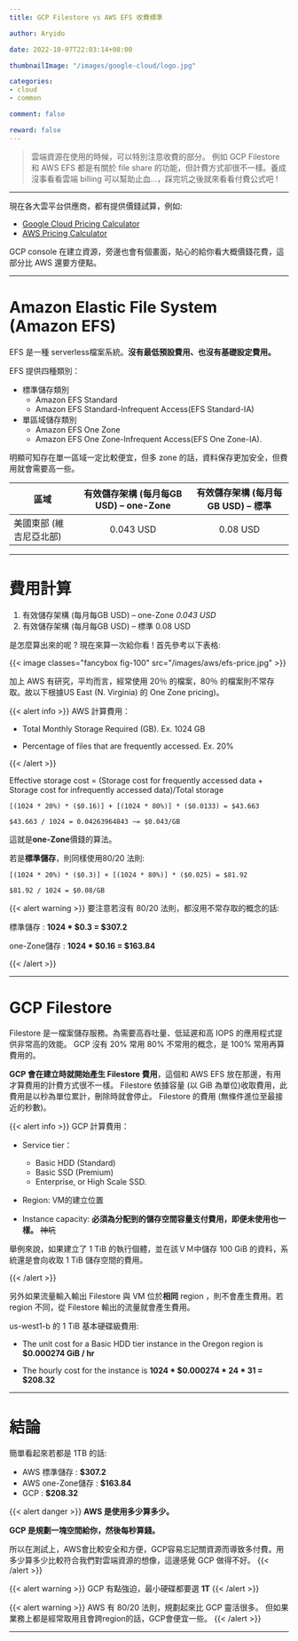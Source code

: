 ```yaml
---
title: GCP Filestore vs AWS EFS 收費標準

author: Aryido

date: 2022-10-07T22:03:14+08:00

thumbnailImage: "/images/google-cloud/logo.jpg"

categories:
- cloud
- common

comment: false

reward: false
---
```

<!--BODY-->
> 雲端資源在使用的時候，可以特別注意收費的部分。 例如 GCP Filestore 和 AWS EFS 都是有關於 file share 的功能，但計費方式卻很不一樣。養成沒事看看雲端 billing 可以幫助止血...，踩完坑之後就來看看付費公式吧 !

<!--more-->

---

現在各大雲平台供應商，都有提供價錢試算，例如:
- [Google Cloud Pricing Calculator](https://cloud.google.com/products/calculator#id=5e256ac4-6a8a-4ffd-ae33-3dd379fe3cef)
- [AWS Pricing Calculator](https://calculator.aws/#/)

GCP console 在建立資源，旁邊也會有個畫面，貼心的給你看大概價錢花費，這部分比 AWS 還要方便點。

---

#  Amazon Elastic File System (Amazon EFS)
EFS 是一種 serverless檔案系統。**沒有最低預設費用、也沒有基礎設定費用。**

EFS 提供四種類別：
- 標準儲存類別
    - Amazon EFS Standard
    - Amazon EFS Standard-Infrequent Access(EFS Standard-IA)
- 單區域儲存類別
    - Amazon EFS One Zone
    - Amazon EFS One Zone-Infrequent Access(EFS One Zone-IA).

明顯可知存在單一區域一定比較便宜，但多 zone 的話，資料保存更加安全，但費用就會需要高一些。

| 區域	| 有效儲存架構 (每月每GB USD) – one-Zone  | 有效儲存架構 (每月每GB USD) – 標準
|-------------|:------------:|:------------:|
| 美國東部 (維吉尼亞北部)	| 0.043 USD  |	0.08 USD

---
# 費用計算
1. 有效儲存架構 (每月每GB USD) – one-Zone *0.043 USD*
2. 有效儲存架構 (每月每GB USD) – 標準 0.08 USD

是怎麼算出來的呢 ? 現在來算一次給你看 ! 首先參考以下表格:

{{< image classes="fancybox fig-100" src="/images/aws/efs-price.jpg" >}}

加上 AWS 有研究，平均而言，經常使用 20％ 的檔案，80％ 的檔案則不常存取。故以下根據US East (N. Virginia) 的 One Zone pricing)。

{{< alert info >}}
AWS 計算費用：

- Total Monthly Storage Required (GB). Ex. 1024 GB

- Percentage of files that are frequently accessed. Ex. 20%

{{< /alert >}}

Effective storage cost = (Storage cost for frequently accessed data + Storage cost for infrequently accessed data)/Total storage

```
[(1024 * 20%) * ($0.16)] + [(1024 * 80%)] * ($0.0133) = $43.663

$43.663 / 1024 = 0.04263964843 ~= $0.043/GB
```
這就是**one-Zone**價錢的算法。

若是**標準儲存**，則同樣使用80/20 法則:
```
[(1024 * 20%) * ($0.3)] + [(1024 * 80%)] * ($0.025) = $81.92

$81.92 / 1024 = $0.08/GB
```
{{< alert warning >}}
要注意若沒有 80/20 法則，都沒用不常存取的概念的話:

標準儲存 : **1024 * $0.3 = $307.2**

one-Zone儲存 : **1024 * $0.16 = $163.84**

{{< /alert >}}

---

#  GCP Filestore
Filestore 是一檔案儲存服務。為需要高吞吐量、低延遲和高 IOPS 的應用程式提供非常高的效能。 GCP 沒有 20% 常用 80% 不常用的概念，是 100% 常用再算費用的。

**GCP 會在建立時就開始產生 Filestore 費用**，這個和 AWS EFS 放在那邊，有用才算費用的計費方式很不一樣。 Filestore 依據容量 (以 GiB 為單位)收取費用，此費用是以秒為單位累計，刪除時就會停止。 Filestore 的費用 (無條件進位至最接近的秒數)。

{{< alert info >}}
GCP 計算費用：

- Service tier：
    - Basic HDD (Standard)
    - Basic SSD (Premium)
    - Enterprise, or High Scale SSD.

- Region: VM的建立位置

- Instance capacity:
    **必須為分配到的儲存空間容量支付費用，即便未使用也一樣。** ~~神坑~~

舉例來說，如果建立了 1 TiB 的執行個體，並在該ＶＭ中儲存 100 GiB 的資料，系統還是會向收取 1 TiB 儲存空間的費用。

{{< /alert >}}

另外如果流量輸入輸出 Filestore 與 VM 位於**相同** region ，則不會產生費用。若 region 不同，從 Filestore 輸出的流量就會產生費用。

us-west1-b 的 1 TiB 基本硬碟級費用:

- The unit cost for a Basic HDD tier instance in the Oregon region is **$0.000274 GiB / hr**

- The hourly cost for the instance is  **1024 * $0.000274 * 24 * 31 = $208.32**

---
# 結論

簡單看起來若都是 1TB 的話:
- AWS 標準儲存 : **$307.2**
- AWS one-Zone儲存 : **$163.84**
- GCP : **$208.32**

{{< alert danger >}}
**AWS 是使用多少算多少。**

**GCP 是規劃一塊空間給你，然後每秒算錢。**

所以在測試上，AWS會比較安全和方便，GCP容易忘記關資源而導致多付費。用多少算多少比較符合我們對雲端資源的想像，這邊感覺 GCP 做得不好。
{{< /alert >}}

{{< alert warning >}}
GCP 有點強迫，最小硬碟都要選 **1T**
{{< /alert >}}

{{< alert warning >}}
AWS 有 80/20 法則，規劃起來比 GCP 靈活很多。 但如果業務上都是經常取用且會跨region的話，GCP會便宜一些。
{{< /alert >}}

---

